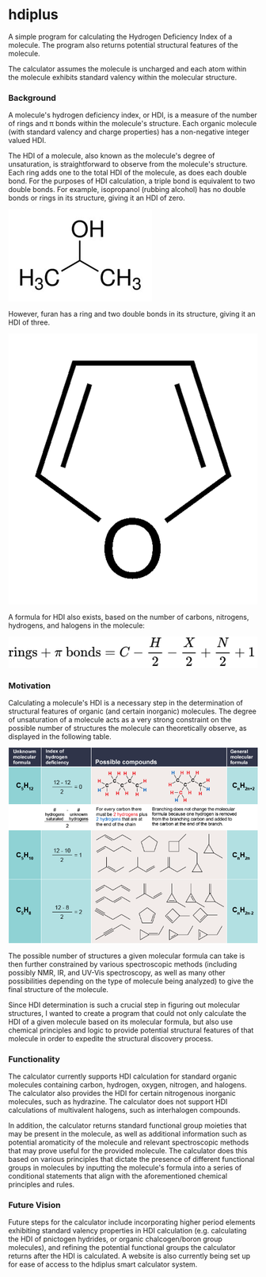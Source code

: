 # hdiplus
A simple program for calculating the Hydrogen Deficiency Index of a molecule. The program also returns potential structural features of the molecule.

The calculator assumes the molecule is uncharged and each atom within the molecule exhibits standard valency within the molecular structure.
### Background 
A molecule's hydrogen deficiency index, or HDI, is a measure of the number of rings and π bonds within the molecule's structure. Each organic molecule (with standard valency and charge properties) has a non-negative integer valued HDI.  

The HDI of a molecule, also known as the molecule's degree of unsaturation, is straightforward to observe from the molecule's structure. Each ring adds one to the total HDI of the molecule, as does each double bond. For the purposes of HDI calculation, a triple bond is equivalent to two double bonds. For example, isopropanol (rubbing alcohol) has no double bonds or rings in its structure, giving it an HDI of zero.

<img src="./rubbingAlcohol.jpg"/>

However, furan has a ring and two double bonds in its structure, giving it an HDI of three.

<img src="./furan.png"/>

A formula for HDI also exists, based on the number of carbons, nitrogens, hydrogens, and halogens in the molecule:

<img src="./hdiFormula.svg"/>

### Motivation
Calculating a molecule's HDI is a necessary step in the determination of structural features of organic (and certain inorganic) molecules. The degree of unsaturation of a molecule acts as a very strong constraint on the possible number of structures the molecule can theoretically observe, as displayed in the following table.

<img src="./hdiExplanation.png"/>

The possible number of structures a given molecular formula can take is then further constrained by various spectroscopic methods (including possibly NMR, IR, and UV-Vis spectroscopy, as well as many other possibilities depending on the type of molecule being analyzed) to give the final structure of the molecule.

Since HDI determination is such a crucial step in figuring out molecular structures, I wanted to create a program that could not only calculate the HDI of a given molecule based on its molecular formula, but also use chemical principles and logic to provide potential structural features of that molecule in order to expedite the structural discovery process.
### Functionality
The calculator currently supports HDI calculation for standard organic molecules containing carbon, hydrogen, oxygen, nitrogen, and halogens. The calculator also provides the HDI for certain nitrogenous inorganic molecules, such as hydrazine. The calculator does not support HDI calculations of multivalent halogens, such as interhalogen compounds.

In addition, the calculator returns standard functional group moieties that may be present in the molecule, as well as additional information such as potential aromaticity of the molecule and relevant spectroscopic methods that may prove useful for the provided molecule. The calculator does this based on various principles that dictate the presence of different functional groups in molecules by inputting the molecule's formula into a series of conditional statements that align with the aforementioned chemical principles and rules. 
### Future Vision
Future steps for the calculator include incorporating higher period elements exhibiting standard valency properties in HDI calculation (e.g. calculating the HDI of pnictogen hydrides, or organic chalcogen/boron group molecules), and refining the potential functional groups the calculator returns after the HDI is calculated. A website is also currently being set up for ease of access to the hdiplus smart calculator system.

